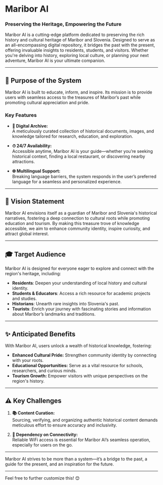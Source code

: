 # **Maribor AI**  
### **Preserving the Heritage, Empowering the Future**  

Maribor AI is a cutting-edge platform dedicated to preserving the rich history and cultural heritage of Maribor and Slovenia. Designed to serve as an all-encompassing digital repository, it bridges the past with the present, offering invaluable insights to residents, students, and visitors. Whether you're delving into history, exploring local culture, or planning your next adventure, Maribor AI is your ultimate companion.  

---

## **🌟 Purpose of the System**  
Maribor AI is built to educate, inform, and inspire. Its mission is to provide users with seamless access to the treasures of Maribor’s past while promoting cultural appreciation and pride.  

### **Key Features**  
- **📜 Digital Archive:**  
  A meticulously curated collection of historical documents, images, and knowledge tailored for research, education, and exploration.  

- **⏱ 24/7 Availability:**  
  Accessible anytime, Maribor AI is your guide—whether you’re seeking historical context, finding a local restaurant, or discovering nearby attractions.  

- **🌐 Multilingual Support:**  
  Breaking language barriers, the system responds in the user’s preferred language for a seamless and personalized experience.  

---

## **🎯 Vision Statement**  
Maribor AI envisions itself as a guardian of Maribor and Slovenia's historical narratives, fostering a deep connection to cultural roots while promoting education and tourism. By making this treasure trove of knowledge accessible, we aim to enhance community identity, inspire curiosity, and attract global interest.  

---

## **🎓 Target Audience**  
Maribor AI is designed for everyone eager to explore and connect with the region's heritage, including:  
- **Residents**: Deepen your understanding of local history and cultural identity.  
- **Students & Educators**: Access a rich resource for academic projects and studies.  
- **Historians**: Unearth rare insights into Slovenia's past.  
- **Tourists**: Enrich your journey with fascinating stories and information about Maribor’s landmarks and traditions.  

---

## **✨ Anticipated Benefits**  
With Maribor AI, users unlock a wealth of historical knowledge, fostering:  
- **Enhanced Cultural Pride:** Strengthen community identity by connecting with your roots.  
- **Educational Opportunities:** Serve as a vital resource for schools, researchers, and curious minds.  
- **Tourism Growth:** Empower visitors with unique perspectives on the region's history.  

---

## **⚠️ Key Challenges**  

1. **📚 Content Curation:**  
   Sourcing, verifying, and organizing authentic historical content demands meticulous effort to ensure accuracy and inclusivity.  

2. **📶 Dependency on Connectivity:**  
   Reliable WiFi access is essential for Maribor AI’s seamless operation, especially for users on the go.  

---

Maribor AI strives to be more than a system—it’s a bridge to the past, a guide for the present, and an inspiration for the future.  

---  

Feel free to further customize this! 😊
